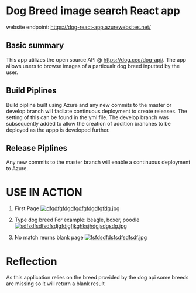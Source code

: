 # Dog Breed image search React app
website endpoint: https://dog-react-app.azurewebsites.net/

## Basic summary 
 This app utilizes the open source API @ https://dog.ceo/dog-api/.
 The app allows users to browse images of a particualr dog breed inputted by the user.
 
##  Build Piplines
Build pipline built using Azure and any new commits to the master or develop branch will facilate 
continuous deployment to create releases. The setting of this can be found in the yml file. The develop branch was subsequently added to allow the creation of addition branches to be deployed as the appp is developed further. 

## Release Piplines 
Any new commits to the master branch will enable a continuous deployment to Azure. 

# USE IN ACTION 

1. First Page
[![dfgdfgfdgdfgdfgfdgdfgfdg.jpg](https://i.postimg.cc/wTyhkN4K/dfgdfgfdgdfgdfgfdgdfgfdg.jpg)](https://postimg.cc/8jGJp7Vw)

2. Type dog breed For example:  beagle, boxer, poodle
[![sdfsdfsdfsdfsdjgfdjgfjkghksjhdgjsdgsdg.jpg](https://i.postimg.cc/KvSYdgvh/sdfsdfsdfsdfsdjgfdjgfjkghksjhdgjsdgsdg.jpg)](https://postimg.cc/BtpsFbKm)

3. No match reurns blank page
[![fsfdsdfdsfsdfsdfsdf.jpg](https://i.postimg.cc/3JsbjYBB/fsfdsdfdsfsdfsdfsdf.jpg)](https://postimg.cc/QHqbhLv9)

# Reflection
 As this application relies on the breed provided by the dog api some breeds are missing so it will return a blank result 

 
